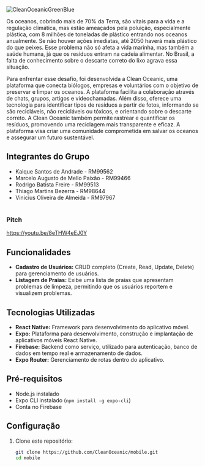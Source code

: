 ![CleanOceanicGreenBlue](https://github.com/CleanOceanic/backend/assets/80494196/362a7749-fa63-4b65-9ccb-76cc6a4064c0)

Os oceanos, cobrindo mais de 70% da Terra, são vitais para a vida e a regulação climática, mas estão ameaçados pela poluição, 
especialmente plástica, com 8 milhões de toneladas de plástico entrando nos oceanos anualmente. Se não houver ações imediatas, 
até 2050 haverá mais plástico do que peixes. Esse problema não só afeta a vida marinha, mas também a saúde humana, 
já que os resíduos entram na cadeia alimentar. No Brasil, a falta de conhecimento sobre o descarte correto do lixo agrava essa situação.

Para enfrentar esse desafio, foi desenvolvida a Clean Oceanic, uma plataforma que conecta biólogos, empresas e voluntários com o objetivo de preservar e limpar os oceanos. 
A plataforma facilita a colaboração através de chats, grupos, artigos e videochamadas. Além disso, oferece uma tecnologia para identificar tipos de resíduos a partir de fotos, 
informando se são recicláveis, não recicláveis ou tóxicos, e orientando sobre o descarte correto. A Clean Oceanic também permite rastrear e quantificar os resíduos, 
promovendo uma reciclagem mais transparente e eficaz. A plataforma visa criar uma comunidade comprometida em salvar os oceanos e assegurar um futuro sustentável.
## Integrantes do Grupo

- Kaique Santos de Andrade - RM99562
- Marcelo Augusto de Mello Paixão - RM99466
- Rodrigo Batista Freire - RM99513
- Thiago Martins Bezerra - RM98644
- Vinicius Oliveira de Almeida - RM97967
#

### Pitch
https://youtu.be/8eTHW4eEJ0Y

## Funcionalidades

- **Cadastro de Usuários:** CRUD completo (Create, Read, Update, Delete) para gerenciamento de usuários.
- **Listagem de Praias:** Exibe uma lista de praias que apresentam problemas de limpeza, permitindo que os usuários reportem e visualizem problemas.

## Tecnologias Utilizadas

- **React Native:** Framework para desenvolvimento do aplicativo móvel.
- **Expo:** Plataforma para desenvolvimento, construção e implantação de aplicativos móveis React Native.
- **Firebase:** Backend como serviço, utilizado para autenticação, banco de dados em tempo real e armazenamento de dados.
- **Expo Router:** Gerenciamento de rotas dentro do aplicativo.

## Pré-requisitos

- Node.js instalado
- Expo CLI instalado (`npm install -g expo-cli`)
- Conta no Firebase

## Configuração

1. Clone este repositório:

   ```bash
   git clone https://github.com/CleanOceanic/mobile.git
   cd mobile
